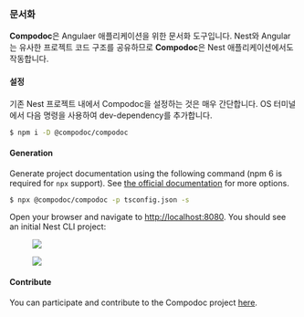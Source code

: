 ### 문서화

**Compodoc**은 Angulaer 애플리케이션을 위한 문서화 도구입니다. Nest와 Angular는 유사한 프로젝트 코드 구조를 공유하므로 **Compodoc**은 Nest 애플리케이션에서도 작동합니다.

#### 설정

기존 Nest 프로젝트 내에서 Compodoc을 설정하는 것은 매우 간단합니다. OS 터미널에서 다음 명령을 사용하여 dev-dependency를 추가합니다.

```bash
$ npm i -D @compodoc/compodoc
```

#### Generation

Generate project documentation using the following command (npm 6 is required for `npx` support). See [the official documentation](https://compodoc.app/guides/usage.html) for more options.

```bash
$ npx @compodoc/compodoc -p tsconfig.json -s
```

Open your browser and navigate to [http://localhost:8080](http://localhost:8080). You should see an initial Nest CLI project:

<figure><img src="/assets/documentation-compodoc-1.jpg" /></figure>
<figure><img src="/assets/documentation-compodoc-2.jpg" /></figure>

#### Contribute

You can participate and contribute to the Compodoc project [here](https://github.com/compodoc/compodoc).
